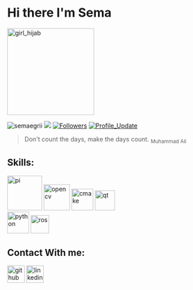    # **Hi there I'm Sema** 
<img src='https://user-images.githubusercontent.com/78825912/199567270-591cbc68-4d66-4234-86ce-7ab86d3da558.png' alt='girl_hijab' height='200'>
<p align="center">

 <img src="https://komarev.com/ghpvc/?username=semaegrii" alt="semaegrii"/> <a href="https://github.com/semaegrii/semaegrii/pulse" alt="Activity"><img src="https://img.shields.io/github/commit-activity/m/semaegrii/semaegrii"/></a></a>
    <a href="https://github.com/semaegrii?tab=followers"><img alt="Followers" src="https://img.shields.io/github/followers/semaegrii?color=4C1&logo=github"></a>
    <a href="https://github.com/semaegrii/semaegrii" target="_blank"><img alt="Profile_Update" src="https://img.shields.io/github/last-commit/semaegrii/semaegrii?label=Profile%20update&style=fflat-square"></a>



> Don't count the days, make the days count.
   <sub>Muhammad Ali</sub>




## Skills:


[<img src='https://user-images.githubusercontent.com/78825912/199561294-7f293827-66fb-42c9-9503-b12889de8ea8.png' alt='pi' height='80'>](https://www.raspberrypi.org/)
[<img src='https://user-images.githubusercontent.com/78825912/199560789-0c202f39-caad-4f9c-8f2f-ce3d17311e0d.png' alt='opencv' height='60'>](https://opencv.org/)
[<img src='https://user-images.githubusercontent.com/78825912/199557760-21e877f9-f182-4967-b4c4-d0fcb3f35af7.png' alt='cmake' height='50'>](https://cmake.org/)
[<img src='https://user-images.githubusercontent.com/78825912/199564000-32c0246f-35cd-40ec-a97e-e400270426ba.png' alt='qt' height='46'>](https://www.qt.io/)      
  [<img src='https://user-images.githubusercontent.com/78825912/199562344-2f16a174-1f16-4764-ab8a-aad7067ff6b9.png' alt='python' height='50'>](https://www.python.org/)
[<img src='https://user-images.githubusercontent.com/78825912/199563197-02830416-1346-41a0-8b5a-f7f094a77c98.png' alt='ros' height='42'>](https://www.ros.org/)






## Contact With me:

[<img src='https://cdn.jsdelivr.net/npm/simple-icons@3.0.1/icons/github.svg' alt='github' height='40'>](https://github.com/semaegrii)  [<img src='https://cdn.jsdelivr.net/npm/simple-icons@3.0.1/icons/linkedin.svg' alt='linkedin' height='40'>](https://www.linkedin.com/in/semaegrii/)  
